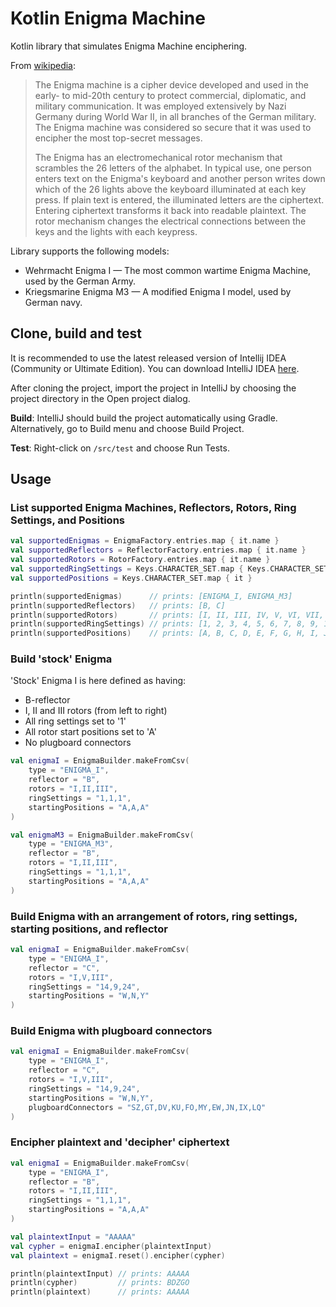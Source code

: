 # Kotlin Enigma Machine
Kotlin library that simulates Enigma Machine enciphering.

From [wikipedia](https://en.wikipedia.org/wiki/Enigma_machine):
> The Enigma machine is a cipher device developed and used in the early- to mid-20th century to protect commercial,
> diplomatic, and military communication. It was employed extensively by Nazi Germany during World War II, in all
> branches of the German military. The Enigma machine was considered so secure that it was used to encipher the most
> top-secret messages.
>
> The Enigma has an electromechanical rotor mechanism that scrambles the 26 letters of the alphabet. In typical use,
> one person enters text on the Enigma's keyboard and another person writes down which of the 26 lights above the
> keyboard illuminated at each key press. If plain text is entered, the illuminated letters are the ciphertext.
> Entering ciphertext transforms it back into readable plaintext. The rotor mechanism changes the electrical
> connections between the keys and the lights with each keypress.

Library supports the following models:
* Wehrmacht Enigma I — The most common wartime Enigma Machine, used by the German Army.
* Kriegsmarine Enigma M3 — A modified Enigma I model, used by German navy.

## Clone, build and test
It is recommended to use the latest released version of Intellij IDEA (Community or Ultimate Edition).
You can download IntelliJ IDEA [here](https://www.jetbrains.com/idea/download).

After cloning the project, import the project in IntelliJ by choosing the project directory in the Open project dialog.

**Build**: IntelliJ should build the project automatically using Gradle.
Alternatively, go to Build menu and choose Build Project.

**Test**: Right-click on `/src/test` and choose Run Tests.

## Usage

### List supported Enigma Machines, Reflectors, Rotors, Ring Settings, and Positions
```kotlin
val supportedEnigmas = EnigmaFactory.entries.map { it.name }
val supportedReflectors = ReflectorFactory.entries.map { it.name }
val supportedRotors = RotorFactory.entries.map { it.name }
val supportedRingSettings = Keys.CHARACTER_SET.map { Keys.CHARACTER_SET.indexOf(it) + 1 }
val supportedPositions = Keys.CHARACTER_SET.map { it }

println(supportedEnigmas)      // prints: [ENIGMA_I, ENIGMA_M3]
println(supportedReflectors)   // prints: [B, C]
println(supportedRotors)       // prints: [I, II, III, IV, V, VI, VII, VIII]
println(supportedRingSettings) // prints: [1, 2, 3, 4, 5, 6, 7, 8, 9, 10, 11, 12, 13, 14, 15, 16, 17, 18, 19, 20, 21, 22, 23, 24, 25, 26]
println(supportedPositions)    // prints: [A, B, C, D, E, F, G, H, I, J, K, L, M, N, O, P, Q, R, S, T, U, V, W, X, Y, Z]
```

### Build 'stock' Enigma
'Stock' Enigma I is here defined as having:
* B-reflector
* I, II and III rotors (from left to right)
* All ring settings set to '1'
* All rotor start positions set to 'A'
* No plugboard connectors

```kotlin
val enigmaI = EnigmaBuilder.makeFromCsv(
    type = "ENIGMA_I",
    reflector = "B",
    rotors = "I,II,III",
    ringSettings = "1,1,1",
    startingPositions = "A,A,A"
)

val enigmaM3 = EnigmaBuilder.makeFromCsv(
    type = "ENIGMA_M3",
    reflector = "B",
    rotors = "I,II,III",
    ringSettings = "1,1,1",
    startingPositions = "A,A,A"
)
```

### Build Enigma with an arrangement of rotors, ring settings, starting positions, and reflector
```kotlin
val enigmaI = EnigmaBuilder.makeFromCsv(
    type = "ENIGMA_I",
    reflector = "C",
    rotors = "I,V,III",
    ringSettings = "14,9,24",
    startingPositions = "W,N,Y"
)
```

### Build Enigma with plugboard connectors
```kotlin
val enigmaI = EnigmaBuilder.makeFromCsv(
    type = "ENIGMA_I",
    reflector = "C",
    rotors = "I,V,III",
    ringSettings = "14,9,24",
    startingPositions = "W,N,Y",
    plugboardConnectors = "SZ,GT,DV,KU,FO,MY,EW,JN,IX,LQ"
)
```

### Encipher plaintext and 'decipher' ciphertext
```kotlin
val enigmaI = EnigmaBuilder.makeFromCsv(
    type = "ENIGMA_I",
    reflector = "B",
    rotors = "I,II,III",
    ringSettings = "1,1,1",
    startingPositions = "A,A,A"
)

val plaintextInput = "AAAAA"
val cypher = enigmaI.encipher(plaintextInput)
val plaintext = enigmaI.reset().encipher(cypher)

println(plaintextInput) // prints: AAAAA
println(cypher)         // prints: BDZGO
println(plaintext)      // prints: AAAAA
```